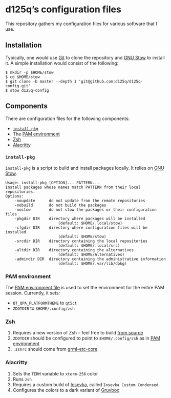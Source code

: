 # d125q’s configuration files

This repository gathers my configuration files for various software that I use.

## Installation

Typically, one would use [Git][git-homepage] to clone the repository and [GNU
Stow][stow-homepage] to install it.  A simple installation would consist of the
following:

```console
$ mkdir -p $HOME/stow
$ cd $HOME/stow
$ git clone -b master --depth 1 'git@github.com:d125q/d125q-config.git'
$ stow d125q-config
```

[git-homepage]: https://git-scm.com/ "Homepage of Git"
[stow-homepage]: https://www.gnu.org/software/stow/ "Homepage of GNU Stow"

## Components

There are configuration files for the following components:

- [`install-pkg`](#install-pkg)
- The [PAM environment](#pam-environment)
- [Zsh](#zsh)
- [Alacritty](#alacritty)

### `install-pkg`

`install-pkg` is a script to build and install packages locally.  It relies on
[GNU Stow][stow-homepage].

```
Usage: install-pkg [OPTION]... PATTERN...
Install packages whose names match PATTERN from their local repositories.
Options:
    -noupdate      do not update from the remote repositories
    -nobuild       do not build the packages
    -nostow        do not stow the packages or their configuration files
    -pkgdir DIR    directory where packages will be installed
                       (default: $HOME/.local/stow)
    -cfgdir DIR    directory where configuration files will be installed
                       (default: $HOME/stow)
    -srcdir DIR    directory containing the local repositories
                       (default: $HOME/.local/src)
    -altdir DIR    directory containing the alternatives
                       (default: $HOME/Alternatives)
    -admindir DIR  directory containing the administrative information
                       (default: $HOME/.var/lib/dpkg)
```

### PAM environment

The [PAM environment file](.pam_environment) is used to set the environment for
the entire PAM session.  Currently, it sets:

- `QT_QPA_PLATFORMTHEME` to `qt5ct`
- `ZDOTDIR` to `$HOME/.config/zsh`

### Zsh

1. Requires a new version of Zsh – feel free to build [from source][zsh-repo]
2. `ZDOTDIR` should be configured to point to `$HOME/.config/zsh` as in [PAM
   environment](#pam-environment)
3. `.zshrc` should come from [grml-etc-core][grml-etc-core-repo]

[zsh-repo]: https://github.com/zsh-users/zsh "Git repository of Zsh"
[grml-etc-core-repo]: https://github.com/grml/grml-etc-core "Git repository of grml-etc-core"

### Alacritty

1. Sets the `TERM` variable to `xterm-256` color
2. Runs `zsh`
3. Requires a custom build of [Iosevka][iosevka-repo], called `Iosevka Custom
   Condensed`
4. Configures the colors to a dark variant of [Gruvbox][gruvbox-repo]

[iosevka-repo]: https://github.com/be5invis/Iosevka "Git repository of Iosevka"
[gruvbox-repo]: https://github.com/briemens/gruvbox "Git repository of Gruvbox"
